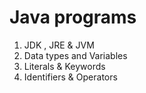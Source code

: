 # Java programs

1. JDK , JRE & JVM
2. Data types and Variables
3. Literals & Keywords
4. Identifiers & Operators